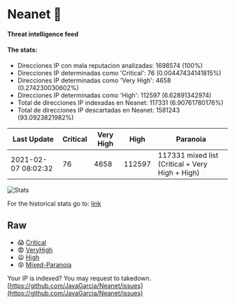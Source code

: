 # Neanet :hocho:
#### Threat intelligence feed
#### The stats:

- Direcciones IP con mala reputacion analizadas: 1698574 (100%)
- Direcciones IP determinadas como 'Critical':  76 (0.00447434141815%)
- Direcciones IP determinadas como 'Very High':  4658 (0.274230030602%)
- Direcciones IP determinadas como 'High':  112597 (6.62891342974)
- Total de direcciones IP indexadas en Neanet:  117331 (6.90761780176%)
- Total de direcciones IP descartadas en Neanet:  1581243 (93.0923821982%)

| Last Update | Critical | Very High | High | Paranoia |
| --- | --- | --- | --- | --- |
| 2021-02-07 08:02:32 | 76 | 4658 | 112597 | 117331 mixed list (Critical + Very High + High)|

![Stats](https://docs.google.com/spreadsheets/d/e/2PACX-1vSnaNMIXVabIpDJjufMlzH7poXnshF3mgd8Is1g9ytUEzVsP5my4Trn8f-xkoLLQ38xpL3HtmUexLo6/pubchart?oid=501124687&format=image)

For the historical stats go to: [link](/stats.csv)
## Raw
- :scream: [Critical](https://raw.githubusercontent.com/JavaGarcia/Neanet/master/blacklists/neanet_critical.txt)
- :fearful: [VeryHigh](https://raw.githubusercontent.com/JavaGarcia/Neanet/master/blacklists/neanet_veryHigh.txtt)
- :frowning: [High](https://raw.githubusercontent.com/JavaGarcia/Neanet/master/blacklists/neanet_high.txt)
- :dizzy_face: [Mixed-Paranoia](https://raw.githubusercontent.com/JavaGarcia/Neanet/master/blacklists/neanet_all.txt)


Your IP is indexed? You may request to takedown. [https://github.com/JavaGarcia/Neanet/issues](https://github.com/JavaGarcia/Neanet/issues)






















































































































































































































































































































































































































































































































































































































































































































































































































































































































































































































































































































































































































































































































































































































































































































































































































































































































































































































































































































































































































































































































































































































































































































































































































































































































































































































































































































































































































































































































































































































































































































































































































































































































































































































































































































































































































































































































































































































































































































































































































































































































































































